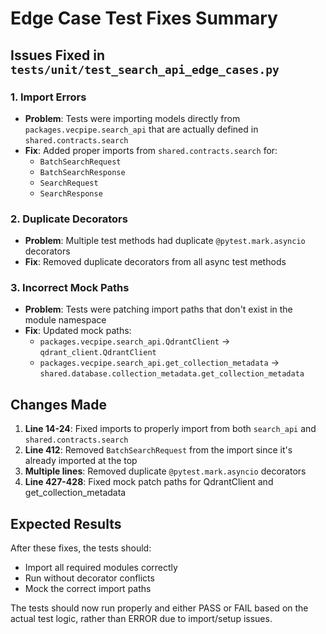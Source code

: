 # Edge Case Test Fixes Summary

## Issues Fixed in `tests/unit/test_search_api_edge_cases.py`

### 1. Import Errors
- **Problem**: Tests were importing models directly from `packages.vecpipe.search_api` that are actually defined in `shared.contracts.search`
- **Fix**: Added proper imports from `shared.contracts.search` for:
  - `BatchSearchRequest`
  - `BatchSearchResponse`
  - `SearchRequest`
  - `SearchResponse`

### 2. Duplicate Decorators
- **Problem**: Multiple test methods had duplicate `@pytest.mark.asyncio` decorators
- **Fix**: Removed duplicate decorators from all async test methods

### 3. Incorrect Mock Paths
- **Problem**: Tests were patching import paths that don't exist in the module namespace
- **Fix**: Updated mock paths:
  - `packages.vecpipe.search_api.QdrantClient` → `qdrant_client.QdrantClient`
  - `packages.vecpipe.search_api.get_collection_metadata` → `shared.database.collection_metadata.get_collection_metadata`

## Changes Made

1. **Line 14-24**: Fixed imports to properly import from both `search_api` and `shared.contracts.search`
2. **Line 412**: Removed `BatchSearchRequest` from the import since it's already imported at the top
3. **Multiple lines**: Removed duplicate `@pytest.mark.asyncio` decorators
4. **Line 427-428**: Fixed mock patch paths for QdrantClient and get_collection_metadata

## Expected Results

After these fixes, the tests should:
- Import all required modules correctly
- Run without decorator conflicts
- Mock the correct import paths

The tests should now run properly and either PASS or FAIL based on the actual test logic, rather than ERROR due to import/setup issues.